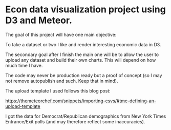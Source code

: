 <h1>Econ data visualization project using D3 and Meteor.</h1>

The goal of this project will have one main objective:

To take a dataset or two I like and render interesting economic data in D3.

The secondary goal after I finish the main one will be to allow the user to upload any dataset and build their own charts. This will depend on how much time I have.

The code may never be production ready but a proof of concept (so I may not remove autopublish and such. Keep that in mind).

The upload template I used follows this blog post:

https://themeteorchef.com/snippets/importing-csvs/#tmc-defining-an-upload-template

I got the data for Democrat/Republican demographics from New York Times Entrance/Exit polls (and may therefore reflect some inaccuracies).